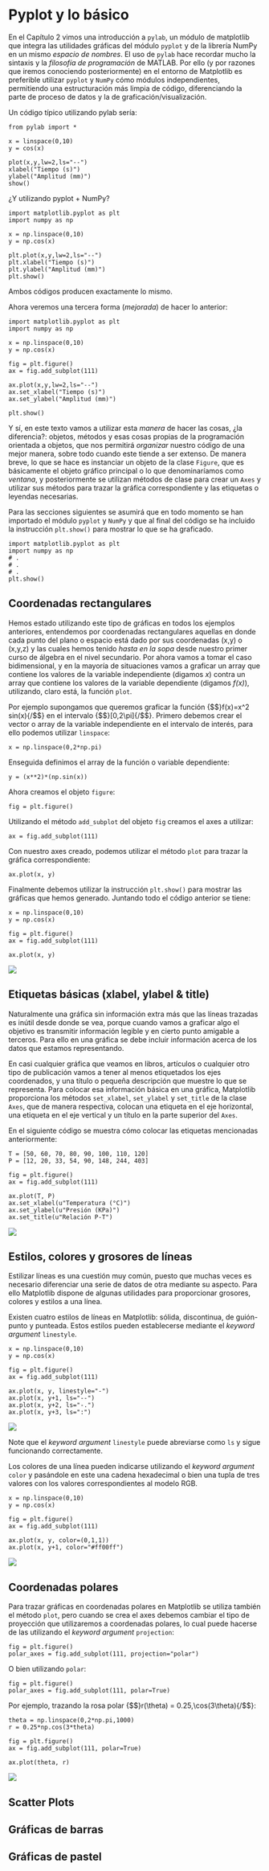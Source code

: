 # Pyplot y lo básico

En el Capítulo 2 vimos una introducción a `pylab`, un módulo de matplotlib que integra 
las utilidades gráficas del módulo `pyplot` y de la librería NumPy en un mismo *espacio de nombres*. 
El uso de `pylab` hace recordar mucho la sintaxis y la *filosofía de programación* de MATLAB. 
Por ello (y por razones que iremos conociendo posteriormente) en el entorno de Matplotlib es 
preferible utilizar `pyplot` y `NumPy` cómo módulos independientes, permitiendo una 
estructuración más limpia de código, diferenciando la parte de proceso de datos y la 
de graficación/visualización.

Un código típico utilizando pylab sería:

	from pylab import *

	x = linspace(0,10)
	y = cos(x)

	plot(x,y,lw=2,ls="--")
	xlabel("Tiempo (s)")
	ylabel("Amplitud (mm)")
	show()

¿Y utilizando pyplot + NumPy?

	import matplotlib.pyplot as plt
	import numpy as np

	x = np.linspace(0,10)
	y = np.cos(x)

	plt.plot(x,y,lw=2,ls="--")
	plt.xlabel("Tiempo (s)")
	plt.ylabel("Amplitud (mm)")
	plt.show()

Ambos códigos producen exactamente lo mismo. 

Ahora veremos una tercera forma (*mejorada*) de hacer lo anterior:

	import matplotlib.pyplot as plt
	import numpy as np

	x = np.linspace(0,10)
	y = np.cos(x)

	fig = plt.figure()
	ax = fig.add_subplot(111)

	ax.plot(x,y,lw=2,ls="--")
	ax.set_xlabel("Tiempo (s)")
	ax.set_ylabel("Amplitud (mm)")

	plt.show()

Y sí, en este texto vamos a utilizar esta *manera* de hacer las cosas, ¿la diferencia?: 
objetos, métodos y esas cosas propias de la programación orientada a objetos, que nos 
permitirá *organizar* nuestro código de una mejor manera, sobre todo cuando este 
tiende a ser extenso. De manera breve, lo que se hace es instanciar un objeto de 
la clase `Figure`, que es básicamente el objeto gráfico principal o lo que denominaríamos como 
*ventana*, y posteriormente se utilizan métodos de clase para crear un `Axes` y utilizar 
sus métodos para trazar la gráfica correspondiente y las etiquetas o leyendas necesarias.

Para las secciones siguientes se asumirá que en todo momento se han importado el módulo 
`pyplot` y `NumPy` y que al final del código se ha incluido la instrucción 
`plt.show()` para mostrar lo que se ha graficado.

	import matplotlib.pyplot as plt
	import numpy as np
	# .
	# .
	# .
	plt.show()

## Coordenadas rectangulares

Hemos estado utilizando este tipo de gráficas en todos los ejemplos anteriores, entendemos 
por coordenadas rectangulares aquellas en donde cada punto del plano o espacio está dado 
por sus coordenadas (x,y) o (x,y,z) y las cuales hemos tenido *hasta en la sopa* desde nuestro 
primer curso de álgebra en el nivel secundario. Por ahora vamos a tomar el caso bidimensional, 
y en la mayoría de situaciones vamos a graficar un array que contiene los valores de la variable 
independiente (digamos *x*) contra un array que contiene los valores de la variable dependiente 
(digamos *f(x)*), utilizando, claro está, la función `plot`.

Por ejemplo supongamos que queremos graficar la función {$$}f(x)=x^2 sin(x){/$$} en el intervalo 
{$$}[0,2\pi]{/$$}. Primero debemos crear el vector o array de la variable independiente en 
el intervalo de interés, para ello podemos utilizar `linspace`:

	x = np.linspace(0,2*np.pi)

Enseguida definimos el array de la función o variable dependiente:

	y = (x**2)*(np.sin(x))

Ahora creamos el objeto `figure`:

	fig = plt.figure()

Utilizando el método `add_subplot` del objeto `fig` creamos el axes a utilizar:

	ax = fig.add_subplot(111)

Con nuestro axes creado, podemos utilizar el método `plot` para trazar la gráfica correspondiente:

	ax.plot(x, y)

Finalmente debemos utilizar la instrucción `plt.show()` para mostrar las gráficas que hemos generado. Juntando 
todo el código anterior se tiene:

	x = np.linspace(0,10)
	y = np.cos(x)

	fig = plt.figure()
	ax = fig.add_subplot(111)

	ax.plot(x, y)

![](images/ch4/img_01.png)

## Etiquetas básicas (xlabel, ylabel & title)

Naturalmente una gráfica sin información extra más que las líneas trazadas es inútil desde donde se vea, porque cuando 
vamos a graficar algo el objetivo es transmitir información legible y en cierto punto amigable a terceros. Para ello 
en una gráfica se debe incluir información acerca de los datos que estamos representando.

En casi cualquier gráfica que veamos en libros, artículos o cualquier otro tipo de publicación vamos a tener al 
menos etiquetados los ejes coordenados, y una título o pequeña descripción que muestre lo que se representa. 
Para colocar esa información básica en una gráfica, Matplotlib proporciona los métodos `set_xlabel`, `set_ylabel` y 
`set_title` de la clase `Axes`, que de manera respectiva, colocan una etiqueta en el eje horizontal, una etiqueta en el 
eje vertical y un título en la parte superior del `Axes`.

En el siguiente código se muestra cómo colocar las etiquetas mencionadas anteriormente:

	T = [50, 60, 70, 80, 90, 100, 110, 120]
	P = [12, 20, 33, 54, 90, 148, 244, 403]

	fig = plt.figure()
	ax = fig.add_subplot(111)

	ax.plot(T, P)
	ax.set_xlabel(u"Temperatura (°C)")
	ax.set_ylabel(u"Presión (KPa)")
	ax.set_title(u"Relación P-T")

![](images/ch4/img_02.png)


## Estilos, colores y grosores de líneas

Estilizar líneas es una cuestión muy común, puesto que muchas veces es necesario diferenciar 
una serie de datos de otra mediante su aspecto. Para ello Matplotlib dispone de algunas 
utilidades para proporcionar grosores, colores y estilos a una línea.

Existen cuatro estilos de líneas en Matplotlib: sólida, discontinua, de guión-punto y punteada.
Estos estilos pueden establecerse mediante el *keyword argument* `linestyle`.

	x = np.linspace(0,10)
	y = np.cos(x)

	fig = plt.figure()
	ax = fig.add_subplot(111)

	ax.plot(x, y, linestyle="-")
	ax.plot(x, y+1, ls="--")
	ax.plot(x, y+2, ls="-.")
	ax.plot(x, y+3, ls=":")

![](images/ch4/img_03a.png)

Note que el *keyword argument* `linestyle` puede abreviarse como `ls` y sigue funcionando 
correctamente.

Los colores de una línea pueden indicarse utilizando el *keyword argument* `color` y 
pasándole en este una cadena hexadecimal o bien una tupla de tres valores con los valores 
correspondientes al modelo RGB.

	x = np.linspace(0,10)
	y = np.cos(x)

	fig = plt.figure()
	ax = fig.add_subplot(111)

	ax.plot(x, y, color=(0,1,1))
	ax.plot(x, y+1, color="#ff00ff")

![](images/ch4/img_03b.png)




## Coordenadas polares

Para trazar gráficas en coordenadas polares en Matplotlib se utiliza también el método `plot`, pero cuando se 
crea el axes debemos cambiar el tipo de proyección que utilizaremos a coordenadas polares, lo cual puede hacerse 
de las utilizando el *keyword argument* `projection`:

	fig = plt.figure()
	polar_axes = fig.add_subplot(111, projection="polar")

O bien utilizando `polar`:

	fig = plt.figure()
	polar_axes = fig.add_subplot(111, polar=True)

Por ejemplo, trazando la rosa polar {$$}r(\theta) = 0.25\,\cos(3\theta){/$$}:

	theta = np.linspace(0,2*np.pi,1000)
	r = 0.25*np.cos(3*theta)

	fig = plt.figure()
	ax = fig.add_subplot(111, polar=True)

	ax.plot(theta, r)

![](images/ch4/img_03.png)


## Scatter Plots


## Gráficas de barras


## Gráficas de pastel


